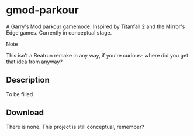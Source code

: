 # gmod-parkour
A Garry's Mod parkour gamemode. Inspired by Titanfall 2 and the Mirror's Edge games. Currently in conceptual stage.

> [!NOTE]
> This isn't a Beatrun remake in any way, if you're curious- where did you get that idea from anyway?

## Description
To be filled

## Download
There is none. This project is still conceptual, remember?
